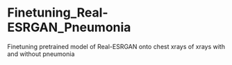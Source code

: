 # Finetuning_Real-ESRGAN_Pneumonia
Finetuning pretrained model of Real-ESRGAN onto chest xrays of xrays with and without pneumonia
